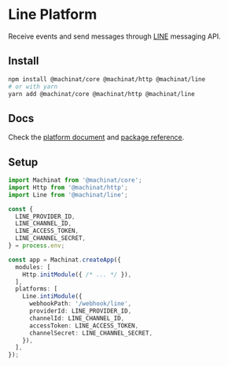 # Line Platform

Receive events and send messages through [LINE](https://developers.line.biz/en/docs/messaging-api/overview/)
messaging API.

## Install

```bash
npm install @machinat/core @machinat/http @machinat/line
# or with yarn
yarn add @machinat/core @machinat/http @machinat/line
```

## Docs

Check the [platform document](https://machinat.com/docs/line-platform) and
[package reference](https://machinat.com/api/modules/line.html).

## Setup

```ts
import Machinat from '@machinat/core';
import Http from '@machinat/http';
import Line from '@machinat/line';

const {
  LINE_PROVIDER_ID,
  LINE_CHANNEL_ID,
  LINE_ACCESS_TOKEN,
  LINE_CHANNEL_SECRET,
} = process.env;

const app = Machinat.createApp({
  modules: [
    Http.initModule({ /* ... */ }),
  ],
  platforms: [
    Line.intiModule({
      webhookPath: '/webhook/line',
      providerId: LINE_PROVIDER_ID,
      channelId: LINE_CHANNEL_ID,
      accessToken: LINE_ACCESS_TOKEN,
      channelSecret: LINE_CHANNEL_SECRET,
    }),
  ],
});
```
